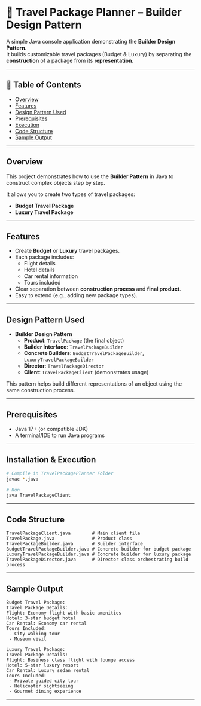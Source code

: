 
# 🧳 Travel Package Planner – Builder Design Pattern

A simple Java console application demonstrating the **Builder Design Pattern**.  
It builds customizable travel packages (Budget & Luxury) by separating the **construction** of a package from its **representation**.

---

## 📜 Table of Contents
- [Overview](#overview)
- [Features](#features)
- [Design Pattern Used](#design-pattern-used)
- [Prerequisites](#prerequisites)
- [Execution](#installation--execution)
- [Code Structure](#code-structure)
- [Sample Output](#sample-output)


---

## Overview
This project demonstrates how to use the **Builder Pattern** in Java to construct complex objects step by step.

It allows you to create two types of travel packages:
- **Budget Travel Package**
- **Luxury Travel Package**

---

## Features
- Create **Budget** or **Luxury** travel packages.
- Each package includes:
  - Flight details
  - Hotel details
  - Car rental information
  - Tours included
- Clear separation between **construction process** and **final product**.
- Easy to extend (e.g., adding new package types).

---

## Design Pattern Used
- **Builder Design Pattern**  
  - **Product**: `TravelPackage` (the final object)  
  - **Builder Interface**: `TravelPackageBuilder`  
  - **Concrete Builders**: `BudgetTravelPackageBuilder`, `LuxuryTravelPackageBuilder`  
  - **Director**: `TravelPackageDirector`  
  - **Client**: `TravelPackageClient` (demonstrates usage)

This pattern helps build different representations of an object using the same construction process.

---


## Prerequisites
- Java 17+ (or compatible JDK)
- A terminal/IDE to run Java programs

---

## Installation & Execution
```bash
# Compile in TravelPackagePlanner Folder
javac *.java

# Run
java TravelPackageClient
````

---

## Code Structure

```
TravelPackageClient.java        # Main client file
TravelPackage.java              # Product class
TravelPackageBuilder.java       # Builder interface
BudgetTravelPackageBuilder.java # Concrete builder for budget package
LuxuryTravelPackageBuilder.java # Concrete builder for luxury package
TravelPackageDirector.java      # Director class orchestrating build process
```

---

## Sample Output

```
Budget Travel Package:
Travel Package Details:
Flight: Economy flight with basic amenities
Hotel: 3-star budget hotel
Car Rental: Economy car rental
Tours Included:
 - City walking tour
 - Museum visit

Luxury Travel Package:
Travel Package Details:
Flight: Business class flight with lounge access
Hotel: 5-star luxury resort
Car Rental: Luxury sedan rental
Tours Included:
 - Private guided city tour
 - Helicopter sightseeing
 - Gourmet dining experience
```

---

